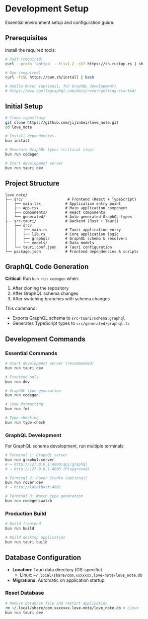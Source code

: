 # Development Setup

Essential environment setup and configuration guide.

## Prerequisites

Install the required tools:

```bash
# Rust (required)
curl --proto '=https' --tlsv1.2 -sSf https://sh.rustup.rs | sh

# Bun (required)
curl -fsSL https://bun.sh/install | bash

# Apollo Rover (optional, for GraphQL development)
# https://www.apollographql.com/docs/rover/getting-started/
```

## Initial Setup

```bash
# Clone repository
git clone https://github.com/jijinbei/love_note.git
cd love_note

# Install dependencies
bun install

# Generate GraphQL types (critical step)
bun run codegen

# Start development server
bun run tauri dev
```

## Project Structure

```
love_note/
├── src/                    # Frontend (React + TypeScript)
│   ├── main.tsx           # Application entry point
│   ├── App.tsx            # Main application component
│   ├── components/        # React components
│   └── generated/         # Auto-generated GraphQL types
├── src-tauri/             # Backend (Rust + Tauri)
│   ├── src/
│   │   ├── main.rs        # Tauri application entry
│   │   ├── lib.rs         # Core application logic
│   │   ├── graphql/       # GraphQL schema & resolvers
│   │   └── models/        # Data models
│   └── tauri.conf.json    # Tauri configuration
└── package.json           # Frontend dependencies & scripts
```

## GraphQL Code Generation

**Critical**: Run `bun run codegen` when:

1. After cloning the repository
2. After GraphQL schema changes
3. After switching branches with schema changes

This command:
- Exports GraphQL schema to `src-tauri/schema.graphql`
- Generates TypeScript types to `src/generated/graphql.ts`

## Development Commands

### Essential Commands

```bash
# Start development server (recommended)
bun run tauri dev

# Frontend only
bun run dev

# GraphQL type generation
bun run codegen

# Code formatting
bun run fmt

# Type checking
bun run type-check
```

### GraphQL Development

For GraphQL schema development, run multiple terminals:

```bash
# Terminal 1: GraphQL server
bun run graphql:server
# → http://127.0.0.1:4000/api/graphql
# → http://127.0.0.1:4000 (Playground)

# Terminal 2: Rover Studio (optional)
bun run rover:dev
# → http://localhost:4001

# Terminal 3: Watch type generation
bun run codegen:watch
```

### Production Build

```bash
# Build frontend
bun run build

# Build desktop application
bun run tauri build
```

## Database Configuration

- **Location**: Tauri data directory (OS-specific)
  - Linux: `~/.local/share/com.xxxxxxx.love-note/love_note.db`
- **Migrations**: Automatic on application startup

### Reset Database

```bash
# Remove database file and restart application
rm ~/.local/share/com.xxxxxxx.love-note/love_note.db # Linux
bun run tauri dev
```